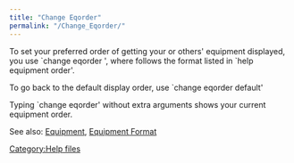 ```yaml
---
title: "Change Eqorder"
permalink: "/Change_Eqorder/"
---
```


To set your preferred order of getting your or others' equipment
displayed, you use \`change eqorder <order>', where <order> follows the
format listed in \`help equipment order'.

To go back to the default display order, use \`change eqorder default'

Typing \`change eqorder' without extra arguments shows your current
equipment order.

See also: [Equipment](Equipment "wikilink"), [Equipment
Format](Equipment_Format "wikilink")

[Category:Help files](Category:Help_files "wikilink")